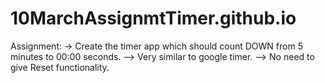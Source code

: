# 10MarchAssignmtTimer.github.io

Assignment: -> Create the timer app which should count DOWN from 5 minutes to 00:00 seconds. --> Very similar to google timer. --> No need to give Reset functionality.
